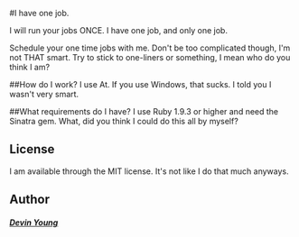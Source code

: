 #I have one job.

I will run your jobs ONCE. I have one job, and only one job.

Schedule your one time jobs with me. Don't be too complicated though, I'm not THAT smart. Try to stick to one-liners or something, I mean who do you think I am?

##How do I work?
I use At. If you use Windows, that sucks. I told you I wasn't very smart.

##What requirements do I have?
I use Ruby 1.9.3 or higher and need the Sinatra gem. What, did you think I could do this all by myself?

License
-----
I am available through the MIT license. It's not like I do that much anyways.

Author
------
##### [Devin Young](http://github.com/imdevin567)
